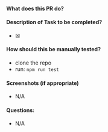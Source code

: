 #### What does this PR do?

#### Description of Task to be completed?
- [x]

#### How should this be manually tested?
- clone the repo
- run: `npm run test`

#### Screenshots (if appropriate)
- N/A
  
#### Questions:
- N/A
